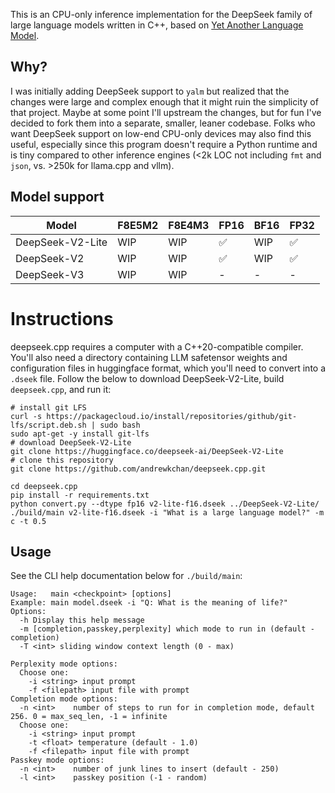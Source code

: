 This is an CPU-only inference implementation for the DeepSeek family of large language models written in C++, based on [Yet Another Language Model](https://github.com/andrewkchan/yalm). 

## Why?

I was initially adding DeepSeek support to `yalm` but realized that the changes were large and complex enough that it might ruin the simplicity of that project. Maybe at some point I'll upstream the changes, but for fun I've decided to fork them into a separate, smaller, leaner codebase. Folks who want DeepSeek support on low-end CPU-only devices may also find this useful, especially since this program doesn't require a Python runtime and is tiny compared to other inference engines (<2k LOC not including `fmt` and `json`, vs. >250k for llama.cpp and vllm).

## Model support

| Model      | F8E5M2 | F8E4M3 | FP16 | BF16 | FP32 |
| -----      | ------ | ------ | ---- | ---- | ---- |
| DeepSeek-V2-Lite | WIP | WIP | ✅ | WIP | ✅ |
| DeepSeek-V2 | WIP | WIP | ✅ | WIP | ✅ |
| DeepSeek-V3 | WIP | WIP | - | - | - |

# Instructions

deepseek.cpp requires a computer with a C++20-compatible compiler. You'll also need a directory containing LLM safetensor weights and configuration files in huggingface format, which you'll need to convert into a `.dseek` file. Follow the below to download DeepSeek-V2-Lite, build `deepseek.cpp`, and run it:

```
# install git LFS
curl -s https://packagecloud.io/install/repositories/github/git-lfs/script.deb.sh | sudo bash
sudo apt-get -y install git-lfs
# download DeepSeek-V2-Lite
git clone https://huggingface.co/deepseek-ai/DeepSeek-V2-Lite
# clone this repository
git clone https://github.com/andrewkchan/deepseek.cpp.git

cd deepseek.cpp
pip install -r requirements.txt
python convert.py --dtype fp16 v2-lite-f16.dseek ../DeepSeek-V2-Lite/
./build/main v2-lite-f16.dseek -i "What is a large language model?" -m c -t 0.5
```

## Usage

See the CLI help documentation below for `./build/main`:

```
Usage:   main <checkpoint> [options]
Example: main model.dseek -i "Q: What is the meaning of life?"
Options:
  -h Display this help message
  -m [completion,passkey,perplexity] which mode to run in (default - completion)
  -T <int> sliding window context length (0 - max)

Perplexity mode options:
  Choose one:
    -i <string> input prompt
    -f <filepath> input file with prompt
Completion mode options:
  -n <int>    number of steps to run for in completion mode, default 256. 0 = max_seq_len, -1 = infinite
  Choose one:
    -i <string> input prompt
    -t <float> temperature (default - 1.0)
    -f <filepath> input file with prompt
Passkey mode options:
  -n <int>    number of junk lines to insert (default - 250)
  -l <int>    passkey position (-1 - random)
```